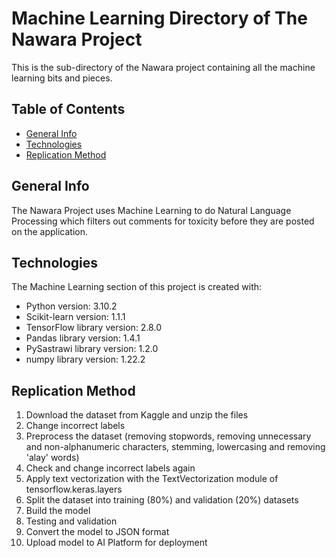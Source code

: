 # Machine Learning Directory of The Nawara Project
This is the sub-directory of the Nawara project containing all the machine learning bits and pieces.


## Table of Contents

* [General Info](#general-info)
* [Technologies](#technologies)
* [Replication Method](#replication-method)

## General Info
The Nawara Project uses Machine Learning to do Natural Language Processing which filters out comments for toxicity before they are posted on the application.

## Technologies
The Machine Learning section of this project is created with:
* Python version: 3.10.2
* Scikit-learn version: 1.1.1
* TensorFlow library version: 2.8.0
* Pandas library version: 1.4.1
* PySastrawi library version: 1.2.0
* numpy library version: 1.22.2

## Replication Method

1. Download the dataset from Kaggle and unzip the files
2. Change incorrect labels
3. Preprocess the dataset (removing stopwords, removing unnecessary and non-alphanumeric characters, stemming, lowercasing and removing 'alay' words)
4. Check and change incorrect labels again
5. Apply text vectorization with the TextVectorization module of tensorflow.keras.layers
6. Split the dataset into training (80%) and validation (20%) datasets
7. Build the model
8. Testing and validation
9. Convert the model to JSON format
10. Upload model to AI Platform for deployment

